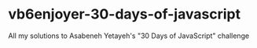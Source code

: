 # vb6enjoyer-30-days-of-javascript
All my solutions to Asabeneh Yetayeh's "30 Days of JavaScript" challenge
